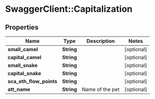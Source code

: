 # SwaggerClient::Capitalization

## Properties
Name | Type | Description | Notes
------------ | ------------- | ------------- | -------------
**small_camel** | **String** |  | [optional] 
**capital_camel** | **String** |  | [optional] 
**small_snake** | **String** |  | [optional] 
**capital_snake** | **String** |  | [optional] 
**sca_eth_flow_points** | **String** |  | [optional] 
**att_name** | **String** | Name of the pet  | [optional] 

